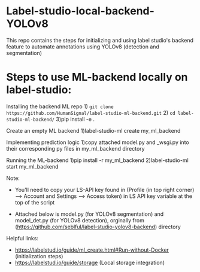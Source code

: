 # Label-studio-local-backend-YOLOv8
This repo contains the steps for initializing and using label studio's backend feature to automate annotations using YOLOv8 (detection and segmentation)

# Steps to use ML-backend locally on label-studio:
Installing the backend ML repo
	1) ```git clone https://github.com/HumanSignal/label-studio-ml-backend.git```
	2) ```cd label-studio-ml-backend/```
	3)pip install -e .

Create an empty ML backend
	1)label-studio-ml create my_ml_backend
	
Implementing prediction logic
	1)copy attached model.py and _wsgi.py into their corresponding py files in my_ml_backend directory

Running the ML-backend
	1)pip install -r my_ml_backend
	2)label-studio-ml start my_ml_backend


Note:
 - You'll need to copy your LS-API key found in (Profile (in top right corner) --> Account and Settings --> Access token)
in LS API key variable at the top of the script 

- Attached below is model.py (for YOLOv8 segmentation) and model_det.py (for YOLOv8 detection), orginally from (https://github.com/seblful/label-studio-yolov8-backend) directory

Helpful links:
- https://labelstud.io/guide/ml_create.html#Run-without-Docker (initialization steps)
- https://labelstud.io/guide/storage (Local storage integration)

 
